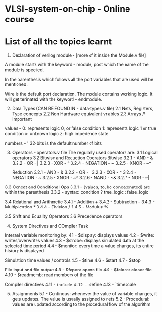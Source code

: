 # VLSI-system-on-chip - Online course


# List of all the topics learnt
1. Declaration of verilog module - [more of it inside the Module.v file]

A module starts with the keyword - module, post which the name of the module is speciied. 

In the parenthesis which follows all the port variables that are used will be mentioned. 

Wire is the default port declaration. The module contains working logic. 
It will get terinated with the keyword - endmodule.

2. Data Types (CAN BE FOUND IN - data-types.v file)
2.1 Nets, Registers, Type concepts
2.2 Non Hardware equivalent vriables
2.3 Arrays // important

values - 0: represents logic 0, or false condition
         1: represents logic 1 or true condition
         x: unknown logic
         z: high impedence state

numbers - <number of bits>' <base> <number>
32-bits is the default number of bits

3. Operators - operators.v file
The regularly used operators are:
3.1 Logical operators
3.2 Bitwise and Reduction Operators 
    Bitwise 3.2.1 - AND - &
            3.2.2 - OR - |
            3.2.3 - XOR - ^
            3.2.4 - NEGATION - ~
            3.2.5 - XNOR - ~^ 

    Reduction 3.2.1 - AND - &
            3.2.2 - OR - |
            3.2.3 - XOR - ^
            3.2.4 - NEGATION - ~
            3.2.5 - XNOR - ~^
            3.2.6 - NAND - ~&
            3.2.7 - NOR - ~|

3.3 Concat and Conditional Ops
    3.3.1 - {values, to, be concatenated} are within the parenthesis
    3.3.2 - syntax: 
            condition ? true_logic : false_logic

3.4 Relational and Arithmetic
    3.4.1 - Addition +
    3.4.2 - Subtraction -
    3.4.3 - Multiplication *
    3.4.4 - Division /
    3.4.5 - Modulus %

3.5 Shift and Equality Operators
3.6 Precedence operators

4. System Directives and COmpiler Task

Interanl variable monitoring by:
4.1 - $display: displays values
4.2 - $write: writes/overwrites values
4.3 - $strobe: displays simulated data at the selected time period
4.4 - $monitor: every time a value changes, its entire history is displayed

Simulation time values / controls
4.5 - $time
4.6 - $start
4.7 - $stop

File input and file output
4.8 - $fopen: opens file
4.9 - $fclose: closes file
4.10 - $readmemb: read members of the file

Compiler directives
4.11 - `include
4.12 - `define
4.13 - `timescale

5. Assignments 
5.1 - Continous: whenever the value of variable changes, it gets updates. The value is usually assigned to nets
5.2 - Procedural: values are updated according to the procedural flow of the algorithm

